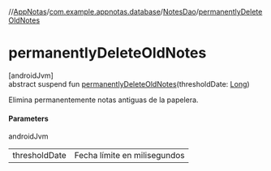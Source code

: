 //[AppNotas](../../../index.md)/[com.example.appnotas.database](../index.md)/[NotesDao](index.md)/[permanentlyDeleteOldNotes](permanently-delete-old-notes.md)

# permanentlyDeleteOldNotes

[androidJvm]\
abstract suspend fun [permanentlyDeleteOldNotes](permanently-delete-old-notes.md)(thresholdDate: [Long](https://kotlinlang.org/api/latest/jvm/stdlib/kotlin-stdlib/kotlin/-long/index.html))

Elimina permanentemente notas antiguas de la papelera.

#### Parameters

androidJvm

| | |
|---|---|
| thresholdDate | Fecha límite en milisegundos |
